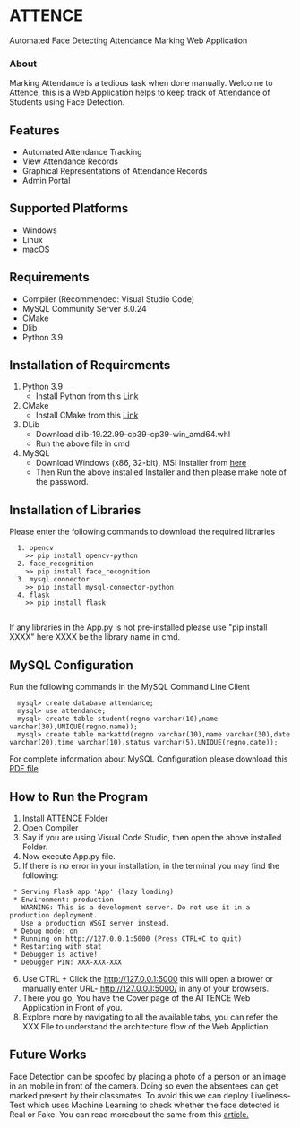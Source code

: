 # ATTENCE
Automated Face Detecting Attendance Marking Web Application

### About
Marking Attendance is a tedious task when done manually. Welcome to Attence, this is a Web Application helps to keep track of Attendance of Students using Face Detection. 

## Features
* Automated Attendance Tracking
* View Attendance Records
* Graphical Representations of Attendance Records
* Admin Portal

## Supported Platforms
* Windows
* Linux
* macOS

## Requirements
* Compiler (Recommended: Visual Studio Code)
* MySQL Community Server 8.0.24
* CMake
* Dlib
* Python 3.9

## Installation of Requirements
1. Python 3.9
   * Install Python from this [Link](https://www.python.org/downloads/release/python-396/)
2. CMake
   * Install CMake from this [Link](https://cmake.org/download/)
3. DLib
   * Download dlib-19.22.99-cp39-cp39-win_amd64.whl
   * Run the above file in cmd
4. MySQL
   * Download Windows (x86, 32-bit), MSI Installer from [here](https://downloads.mysql.com/archives/installer/)
   * Then Run the above installed Installer and then please make note of the password.

## Installation of Libraries
Please enter the following commands to download the required libraries
```
  1. opencv
    >> pip install opencv-python
  2. face_recognition
    >> pip install face_recognition
  3. mysql.connector
    >> pip install mysql-connector-python
  4. flask
    >> pip install flask
  
```
If any libraries in the App.py is not pre-installed please use "pip install XXXX" here XXXX be the library name in cmd.

## MySQL Configuration
Run the following commands in the MySQL Command Line Client
```
  mysql> create database attendance;
  mysql> use attendance;
  mysql> create table student(regno varchar(10),name varchar(30),UNIQUE(regno,name));
  mysql> create table markattd(regno varchar(10),name varchar(30),date varchar(20),time varchar(10),status varchar(5),UNIQUE(regno,date));
```
For complete information about MySQL Configuration please download this [PDF file]()

## How to Run the Program
1. Install ATTENCE Folder
2. Open Compiler
3. Say if you are using Visual Code Studio, then open the above installed Folder.
4. Now execute App.py file.
5. If there is no error in your installation, in the terminal you may find the following:
```
 * Serving Flask app 'App' (lazy loading)
 * Environment: production
   WARNING: This is a development server. Do not use it in a production deployment.
   Use a production WSGI server instead.
 * Debug mode: on
 * Running on http://127.0.0.1:5000 (Press CTRL+C to quit)
 * Restarting with stat
 * Debugger is active!
 * Debugger PIN: XXX-XXX-XXX
```
6. Use CTRL + Click the http://127.0.0.1:5000 this will open a brower or manually enter URL- http://127.0.0.1:5000/ in any of your browsers.
7. There you go, You have the Cover page of the ATTENCE Web Application in Front of you.
8. Explore more by navigating to all the available tabs, you can refer the XXX File to understand the architecture flow of the Web Appliction.

## Future Works
Face Detection can be spoofed by placing a photo of a person or an image in an mobile in front of the camera. Doing so even the absentees can get marked present   by their classmates. To avoid this we can deploy Liveliness-Test which uses Machine Learning to check whether the face detected is Real or Fake. You can read moreabout the same from this [article.](https://pyimagesearch.com/2019/03/11/liveness-detection-with-opencv/)
